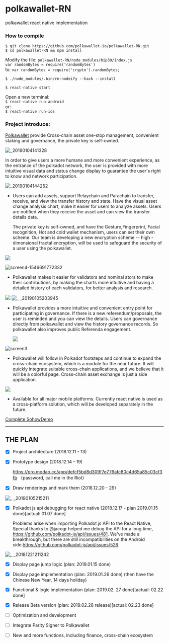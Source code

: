 # polkawallet-RN
polkawallet react native implementation

### How to compile
`$ git clone https://github.com/polkawallet-io/polkawallet-RN.git`  
`$ cd polkawallet-RN && npm install`  

Modify the file:  `polkawallet-RN/node_modules/bip39/index.js`  
`var randomBytes = require('randomBytes')`  
to: `var randomBytes = require('crypto').randomBytes;`  

`$ ./node_modules/.bin/rn-nodeify --hack --install`  

`$ react-native start`  

Open a new terminal:  
`$ react-native run-android`  
or:  
`$ react-native run-ios`

### Project introduce:

 [Polkawallet](http://polkawallet.io) provide Cross-chain asset one-stop management, convenient staking and governance, the private key is self-owned. 

![_20190104141328](https://user-images.githubusercontent.com/34789555/50725634-2dc2e200-113b-11e9-8e9a-8f7d8a7cc6a3.png)

In order to give users a more humane and more convenient experience, as the entrance of the polkadot network, the user is provided with more intuitive visual data and status change display to guarantee the user's right to know and network participation.

![_20190104144252](https://user-images.githubusercontent.com/34789555/50725635-31eeff80-113b-11e9-959c-582a63b98418.png)

- Users can add assets, support Relaychain and Parachain to transfer, receive, and view the transfer history and state. Have the visual asset change analysis chart, make it easier for users to analyze assets. Users are notified when they receive the asset and can view the transfer details data.

  The private key is self-owned, and have the Gesture,Fingerprint, Facial recognition, Hot and cold wallet mechanism, users can set their own scheme. Our team is developing a new encryption scheme -- high - dimensional fractal encryption, will be used to safeguard the security of a user using the polkawallet.

![](https://qiniu.netsafe.org.cn/images/3.png)

![screen4-1546691772332](https://user-images.githubusercontent.com/34789555/50725645-66fb5200-113b-11e9-9e41-370d5c7092b9.png)

- Polkawallet makes it easier for validators and nominal ators to make their contributions, by making the charts more intuitive and having a detailed history of each validators, for better analysis and research.

![](https://qiniu.netsafe.org.cn/images/4.png)
![_ _20190105203945](https://user-images.githubusercontent.com/34789555/50725650-82fef380-113b-11e9-974f-55d5f7b1b1df.png)

- Polkawallet provides a more intuitive and convenient entry point for participating in governance. If there is a new referendum/proposals, the user is reminded and you can view the details. Users can governance directly from polkawallet and view the history governance records. So polkawallet also improves public Referenda engagement.

  ![](https://qiniu.netsafe.org.cn/images/5.png)

![screen3](https://user-images.githubusercontent.com/34789555/50725655-9ad67780-113b-11e9-96e3-31ac85f2f442.png)

- Polkawallet will follow in Polkadot footsteps and continue to expand the cross-chain ecosystem, which is a module for the near future. It will quickly integrate suitable cross-chain applications, and we believe that it will be a colorful page. Cross-chain asset exchange is just a side application.

![](https://qiniu.netsafe.org.cn/images/6.png)

- Available for all major mobile platforms. Currently react native is used as a cross-platform solution, which will be developed separately in the future.


[Complete SohowDemo](https://qiniu.netsafe.org.cn/images/polkawalletshowDemo.gif)


----

## THE PLAN


- [x] Project architecture (2018.12.11 - 13)

- [x] Prototype design (2018.12.14 - 19)

  <https://pro.modao.cc/app/defcf5bd8d309f7e776afc80c4d65a85c03cf3fb> （password, call me in the Riot）

- [x] Draw renderings and mark them (2018.12.20 - 29)

![_ _20190105215211](https://user-images.githubusercontent.com/34789555/50725697-6ca56780-113c-11e9-95da-d0c4e90e8c5d.png)


- [x] Polkadot js api debugging for react native (2018.12.17 - plan 2019.01.15 done)[actual: 01.07 done]

  Problems arise when importing Polkadot js API to the React Native, Special thanks to @jacogr  helped me debug the API for a long time, https://github.com/polkadot-js/api/issues/481. We've made a breakthrough, but there are still incompatibilities on the Android side.https://github.com/polkadot-js/api/issues/526. 

![_ _20181221211242](https://user-images.githubusercontent.com/34789555/50725734-0bca5f00-113d-11e9-9854-d1ef1c8f7787.gif)


- [x] Display page jump logic (plan: 2019.01.15 done)


- [x] Display page implementation (plan: 2019.01.26 done)
(then have the Chinese New Year, 14 days holiday)
- [x] Functional & logic implementation  (plan: 2019.02. 27 done)[actual: 02.22 done] 
- [x] Release Beta version (plan: 2019.02.28 release)[actual: 02.23 done] 
- [ ] Optimization and development
- [ ] Integrate Parity Signer to Polkawallet
- [ ] New and more functions, including finance, cross-chain ecosystem

